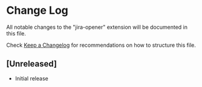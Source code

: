 # Change Log

All notable changes to the "jira-opener" extension will be documented in this file.

Check [Keep a Changelog](http://keepachangelog.com/) for recommendations on how to structure this file.

## [Unreleased]

- Initial release